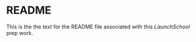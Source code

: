 # README #

This is the the text for the README file associated with this *LaunchSchool* prep work.

